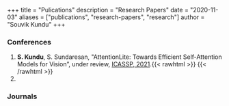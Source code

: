 
+++
title = "Pulications"
description = "Research Papers"
date = "2020-11-03"
aliases = ["publications", "research-papers", "research"]
author = "Souvik Kundu"
+++

### Conferences

1. **S. Kundu**, S. Sundaresan, "AttentionLite: Towards Efficient Self-Attention Models for Vision”, under review,
[ICASSP, 2021](https://2021.ieeeicassp.org/).{{< rawhtml >}} <a><i class="fa fa-quote-right fa-lg"></i></a> <a><i class="far fa-file-pdf fa-lg"></i></a> {{< /rawhtml >}}
2. 


### Journals
